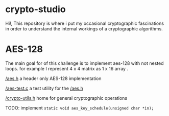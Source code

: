 # crypto-studio

Hi!, This repository is where i put my occasional cryptographic fascinations in order to understand the internal workings of a cryptographic algorithms.


# AES-128 

The main goal for of this challenge is to implement aes-128 with not nested loops. for example I represent 4 x 4 matrix as 1 x 16 array .

[/aes.h](https://github.com/isaachizekiel/crypto-studio/blob/main/aes.h) a header only AES-128 implementation

[/aes-test.c](https://github.com/isaachizekiel/crypto-studio/blob/main/aes-test.c) a test utility for the [/aes.h](https://github.com/isaachizekiel/crypto-studio/blob/main/aes.h)

[/crypto-utils.h](https://github.com/isaachizekiel/crypto-studio/blob/main/crypto-utils.h) home for general cryptographic operations


TODO: implement `static void aes_key_schedule(unsigned char *in);`
